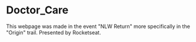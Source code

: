 # Doctor_Care
This webpage was made in the event "NLW Return" more specifically in the "Origin" trail. Presented by Rocketseat.
